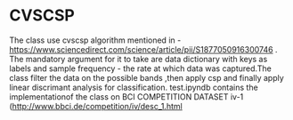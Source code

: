 # CVSCSP
The class use cvscsp algorithm mentioned in - https://www.sciencedirect.com/science/article/pii/S1877050916300746 . 
The mandatory argument for it to take are data dictionary with keys as labels and sample frequency - the rate at which data was captured.The class filter the data on the possible bands ,then apply csp and finally apply linear discrimant analysis for classification. test.ipyndb contains the implementationof the class on BCI COMPETITION DATASET iv-1 (http://www.bbci.de/competition/iv/desc_1.html
